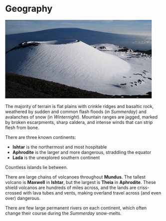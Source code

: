 # Geography

![Volcano image](images/snowy-volcanos.jpg)

The majority of terrain is flat plains with crinkle ridges and basaltic rock, weathered by sudden and common flash floods (in *Summerday*) and avalanches of snow (in *Winternight*).
Mountain ranges are jagged, marked by broken escarpments, sharp caldera, and intense winds that can strip flesh from bone.

There are three known continents:

- **Ishtar** is the northermost and most hospitable
- **Aphrodite** is the larger and more dangerous, straddling the equator
- **Lada** is the unexplored southern continent

Countless islands lie between.

There are large chains of volcanoes throughout **Mundus**. The tallest volcano is **Maxwell** in **Ishtar**, but the largest is **Theia** in **Aphrodite**. These shield volcanos are hundreds of miles across, and the lands are criss-crossed with lava tubes and vents, making overland travel across (and even over) dangerous.

There are few large permanent rivers on each continent, which often change their course during the *Summerday* snow-melts.
